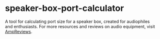 # speaker-box-port-calculator
A tool for calculating port size for a speaker box, created for audiophiles and enthusiasts.
For more resources and reviews on audio equipment, visit [AmpReviews](https://ampreviews.us).
